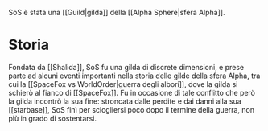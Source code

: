 SoS è stata una [[Guild|gilda]] della [[Alpha Sphere|sfera Alpha]].

# Storia

Fondata da [[Shalida]], SoS fu una gilda di discrete dimensioni, e prese parte ad alcuni eventi importanti nella storia delle gilde della sfera Alpha, tra cui la [[SpaceFox vs WorldOrder|guerra degli albori]], dove la gilda si schierò al fianco di [[SpaceFox]]. Fu in occasione di tale conflitto che però la gilda incontrò la sua fine: stroncata dalle perdite e dai danni alla sua [[starbase]], SoS finì per sciogliersi poco dopo il termine della guerra, non più in grado di sostentarsi.